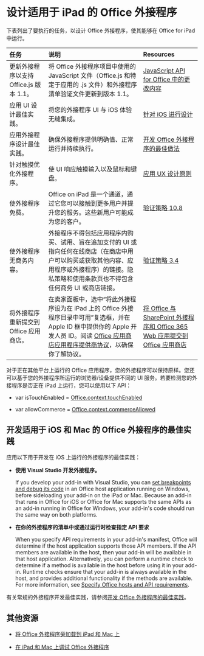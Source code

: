 
# 设计适用于 iPad 的 Office 外接程序


下表列出了要执行的任务，以设计 Office 外接程序，使其能够在 Office for iPad 中运行。


|**任务**|**说明**|**Resources**|
|:-----|:-----|:-----|
|更新外接程序以支持 Office.js 版本 1.1。|将 Office 外接程序项目中使用的 JavaScript 文件（Office.js 和特定于应用的 .js 文件）和外接程序清单验证文件更新到版本 1.1。|[JavaScript API for Office 中的更改内容](../../reference/what's-changed-in-the-javascript-api-for-office.md)|
|应用 UI 设计最佳实践。|将您的外接程序 UI 与 iOS 体验无缝集成。|[针对 iOS 进行设计](https://developer.apple.com/library/ios/documentation/UserExperience/Conceptual/MobileHIG/)|
|应用外接程序设计最佳实践。|确保外接程序提供明确值、正常运行并持续执行。|[开发 Office 外接程序的最佳做法](../../docs/overview/add-in-development-best-practices.md)|
|针对触摸优化外接程序。|使 UI 响应触摸输入以及鼠标和键盘。|[应用 UX 设计原则](https://msdn.microsoft.com/zh-cn/library/mt590883.aspx#Anchor_3)|
|使外接程序免费。|Office on iPad 是一个通道，通过它您可以接触到更多用户并提升您的服务。这些新用户可能成为您的客户。|[验证策略 10.8](http://msdn.microsoft.com/zh-cn/library/cd90836a-523e-42f5-ab02-5123cdf9fefe%28Office.15%29.aspx)|
|使外接程序无商务内容。|外接程序不得包括应用程序内购买、试用、旨在追加支付的 UI 或指向任何在线商店（在商店中用户可以购买或获取其他内容、应用程序或外接程序）的链接。隐私策略和使用条款页也不得包含任何商务 UI 或商店链接。|[验证策略 3.4](http://msdn.microsoft.com/zh-cn/library/cd90836a-523e-42f5-ab02-5123cdf9fefe%28Office.15%29.aspx)|
|将外接程序重新提交到 Office 应用商店。|在卖家面板中，选中“将此外接程序设为在 iPad 上的 Office 外接程序目录中可用”<e />复选框，并在 Apple ID 框中提供你的 Apple 开发人员 ID。阅读 [Office 应用商店应用程序提供商协议](https://sellerdashboard.microsoft.com/Assets/Content/Agreements/en-US/Office_Store_Seller_Agreement_20120927.md)，以确保你了解协议。|[将 Office 与 SharePoint 外接程序和 Office 365 Web 应用提交到 Office 应用商店](http://msdn.microsoft.com/zh-cn/library/ff075782-1303-4517-91cc-b3d730e9b9ae%28Office.15%29.aspx)|
对于正在其他平台上运行的 Office 应用程序，您的外接程序可以保持原样。您还可以基于您的外接程序所运行的浏览器/设备提供不同的 UI 服务。若要检测您的外接程序是否正在 iPad 上运行，您可以使用以下 API： 

- var isTouchEnabled = [Office.context.touchEnabled](../../reference/shared/office.context.touchenabled.md)
    
- var allowCommerce = [Office.context.commerceAllowed](../../reference/shared/office.context.commerceallowed.md)
    

## 开发适用于 iOS 和 Mac 的 Office 外接程序的最佳实践

应用以下用于开发在 iOS 上运行的外接程序的最佳实践：


-  **使用 Visual Studio 开发外接程序。**
    
    If you develop your add-in with Visual Studio, you can [set breakpoints and debug its code](../get-started/create-and-debug-office-add-ins-in-visual-studio.md#Test) in an Office host application running on Windows, before sideloading your add-in on the iPad or Mac. Because an add-in that runs in Office for iOS or Office for Mac supports the same APIs as an add-in running in Office for Windows, your add-in's code should run the same way on both platforms.
    
-  **在你的外接程序的清单中或通过运行时检查指定 API 要求**
    
    When you specify API requirements in your add-in's manifest, Office will determine if the host application supports those API members. If the API members are available in the host, then your add-in will be available in that host application. Alternatively, you can perform a runtime check to determine if a method is available in the host before using it in your add-in. Runtime checks ensure that your add-in is always available in the host, and provides additional functionality if the methods are available. For more information, see [Specify Office hosts and API requirements](../../docs/overview/specify-office-hosts-and-api-requirements.md).
    
有关常规的外接程序开发最佳实践，请参阅[开发 Office 外接程序的最佳实践](../../docs/overview/add-in-development-best-practices.md)。


## 其他资源
<a name="bk_addresources"></a>


- [将 Office 外接程序旁加载到 iPad 和 Mac 上](../../docs/testing/sideload-an-office-add-in-on-ipad-and-mac.md)
    
- [在 iPad 和 Mac 上调试 Office 外接程序](../../docs/testing/debug-office-add-ins-on-ipad-and-mac.md)
    

